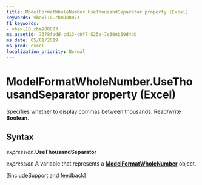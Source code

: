 ```yaml
---
title: ModelFormatWholeNumber.UseThousandSeparator property (Excel)
keywords: vbaxl10.chm988073
f1_keywords:
- vbaxl10.chm988073
ms.assetid: 7378fadd-cd13-c0f7-525a-7e30eb59d4bb
ms.date: 05/01/2019
ms.prod: excel
localization_priority: Normal
---
```



# ModelFormatWholeNumber.UseThousandSeparator property (Excel)

Specifies whether to display commas between thousands. Read/write **Boolean**.


## Syntax

_expression_.**UseThousandSeparator**

_expression_ A variable that represents a **[ModelFormatWholeNumber](Excel.modelformatwholenumber.md)** object.




[!include[Support and feedback](~/includes/feedback-boilerplate.md)]